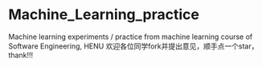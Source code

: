 # Machine_Learning_practice
Machine learning experiments / practice from machine learning course of Software Engineering, HENU
欢迎各位同学fork并提出意见，顺手点一个star，thank!!!
